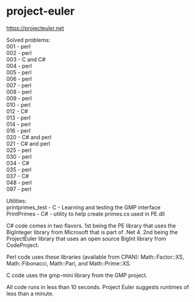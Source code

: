 # project-euler
https://projecteuler.net

Solved problems:<br>
001 - perl<br>
002 - perl<br>
003 - C and C#<br>
004 - perl<br>
005 - perl<br>
006 - perl<br>
007 - perl<br>
008 - perl<br>
009 - perl<br>
010 - perl<br>
012 - C#<br>
013 - perl<br>
014 - perl<br>
016 - perl<br>
020 - C# and perl<br>
021 - C# and perl<br>
025 - perl<br>
030 - perl<br>
034 - C#<br>
035 - perl<br>
037 - C#<br>
048 - perl<br>
097 - perl<br>

Utilities:<br>
printprimes_test - C - Learning and testing the GMP interface<br>
PrintPrimes - C# - utility to help create primes.cs used in PE.dll<br>

C# code comes in two flavors.  1st being the PE library that uses the BigInteger library from Microsoft that is part of .Net 4.  2nd being the ProjectEuler library that uses an open source BigInt library from CodeProject.

Perl code uses these libraries (available from CPAN): Math::Factor::XS, Math::Fibonacci, Math::Pari, and Math::Prime::XS.  

C code uses the gmp-mini library from the GMP project.



All code runs in less than 10 seconds.  Project Euler suggests runtimes of less than a minute.
